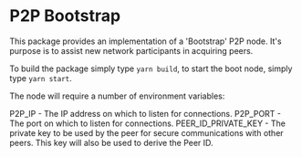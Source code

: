# P2P Bootstrap

This package provides an implementation of a 'Bootstrap' P2P node. It's purpose is to assist new network participants in acquiring peers.

To build the package simply type `yarn build`, to start the boot node, simply type `yarn start`.

The node will require a number of environment variables:

P2P_IP - The IP address on which to listen for connections.
P2P_PORT - The port on which to listen for connections.
PEER_ID_PRIVATE_KEY - The private key to be used by the peer for secure communications with other peers. This key will also be used to derive the Peer ID.

